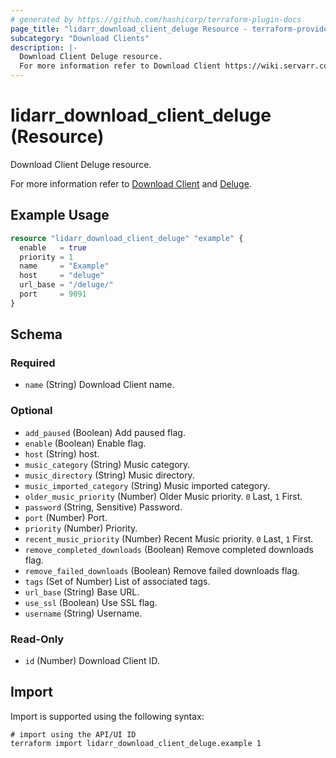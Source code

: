 ```yaml
---
# generated by https://github.com/hashicorp/terraform-plugin-docs
page_title: "lidarr_download_client_deluge Resource - terraform-provider-lidarr"
subcategory: "Download Clients"
description: |-
  Download Client Deluge resource.
  For more information refer to Download Client https://wiki.servarr.com/lidarr/settings#download-clients and Deluge https://wiki.servarr.com/lidarr/supported#deluge.
---
```


# lidarr_download_client_deluge (Resource)

<!-- subcategory:Download Clients -->Download Client Deluge resource.
For more information refer to [Download Client](https://wiki.servarr.com/lidarr/settings#download-clients) and [Deluge](https://wiki.servarr.com/lidarr/supported#deluge).

## Example Usage

```terraform
resource "lidarr_download_client_deluge" "example" {
  enable   = true
  priority = 1
  name     = "Example"
  host     = "deluge"
  url_base = "/deluge/"
  port     = 9091
}
```

<!-- schema generated by tfplugindocs -->
## Schema

### Required

- `name` (String) Download Client name.

### Optional

- `add_paused` (Boolean) Add paused flag.
- `enable` (Boolean) Enable flag.
- `host` (String) host.
- `music_category` (String) Music category.
- `music_directory` (String) Music directory.
- `music_imported_category` (String) Music imported category.
- `older_music_priority` (Number) Older Music priority. `0` Last, `1` First.
- `password` (String, Sensitive) Password.
- `port` (Number) Port.
- `priority` (Number) Priority.
- `recent_music_priority` (Number) Recent Music priority. `0` Last, `1` First.
- `remove_completed_downloads` (Boolean) Remove completed downloads flag.
- `remove_failed_downloads` (Boolean) Remove failed downloads flag.
- `tags` (Set of Number) List of associated tags.
- `url_base` (String) Base URL.
- `use_ssl` (Boolean) Use SSL flag.
- `username` (String) Username.

### Read-Only

- `id` (Number) Download Client ID.

## Import

Import is supported using the following syntax:

```shell
# import using the API/UI ID
terraform import lidarr_download_client_deluge.example 1
```
